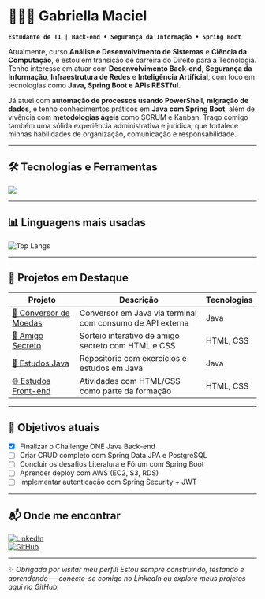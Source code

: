# 👩🏻‍💻 Gabriella Maciel

**`Estudante de TI | Back-end • Segurança da Informação • Spring Boot`**

Atualmente, curso **Análise e Desenvolvimento de Sistemas** e **Ciência da Computação**, e estou em transição de carreira do Direito para a Tecnologia. Tenho interesse em atuar com **Desenvolvimento Back-end**, **Segurança da Informação**, **Infraestrutura de Redes** e **Inteligência Artificial**, com foco em tecnologias como **Java, Spring Boot e APIs RESTful**.

Já atuei com **automação de processos usando PowerShell**, **migração de dados**, e tenho conhecimentos práticos em **Java com Spring Boot**, além de vivência com **metodologias ágeis** como SCRUM e Kanban. Trago comigo também uma sólida experiência administrativa e jurídica, que fortalece minhas habilidades de organização, comunicação e responsabilidade.

---

## 🛠️ Tecnologias e Ferramentas

<p align="left">
  <img src="https://skillicons.dev/icons?i=java,spring,mysql,git,github,html,css,python,intellij" />
</p>

---

## 📊 Linguagens mais usadas

![Top Langs](https://github-readme-stats.vercel.app/api/top-langs/?username=gabsmaciel&layout=compact&theme=tokyonight)

---

## 📌 Projetos em Destaque

| Projeto | Descrição | Tecnologias |
|--------|-----------|-------------|
| [💱 Conversor de Moedas](https://github.com/gabsmaciel/challenge-conversor-de-moedas) | Conversor em Java via terminal com consumo de API externa | Java |
| [🎲 Amigo Secreto](https://github.com/gabsmaciel/challenge-amigo-secreto_pt) | Sorteio interativo de amigo secreto com HTML e CSS | HTML, CSS |
| [📘 Estudos Java](https://github.com/gabsmaciel/estudos-java) | Repositório com exercícios e estudos em Java | Java |
| [🌐 Estudos Front-end](https://github.com/gabsmaciel/estudos-frontend) | Atividades com HTML/CSS como parte da formação | HTML, CSS |

---

## 🎯 Objetivos atuais

- [x] Finalizar o Challenge ONE Java Back-end
- [ ] Criar CRUD completo com Spring Data JPA e PostgreSQL
- [ ] Concluir os desafios Literalura e Fórum com Spring Boot
- [ ] Aprender deploy com AWS (EC2, S3, RDS)
- [ ] Implementar autenticação com Spring Security + JWT

---

## 📬 Onde me encontrar

[![LinkedIn](https://img.shields.io/badge/-Gabriella%20Maciel-blue?style=flat-square&logo=linkedin&logoColor=white&link=https://www.linkedin.com/in/gabriellamamaciel/)](https://www.linkedin.com/in/gabriellamamaciel/)  
[![GitHub](https://img.shields.io/badge/-GitHub-000?style=flat-square&logo=github&logoColor=white)](https://github.com/gabsmaciel)

---

✨ *Obrigada por visitar meu perfil! Estou sempre construindo, testando e aprendendo — conecte-se comigo no LinkedIn ou explore meus projetos aqui no GitHub.*
